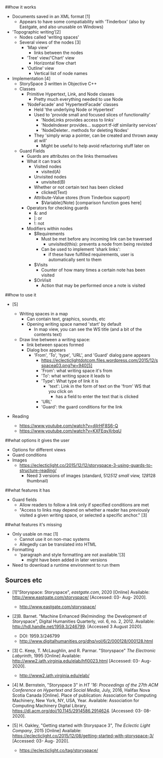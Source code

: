 ##how it works
* Documents saved in an XML format [1]
    * Appears to have some compatiability with 'Tinderbox' (also by Eastgate, and also unusable on Windows)
* 'Topographic writing'[2]
    * Nodes called 'writing spaces'
    * Several views of the nodes [3]
        * 'Map view'
            * links between the nodes
        * 'Tree' view/'Chart' view
            * Horizontal flow chart
        * 'Outline' view
            * Vertical list of node names
* Implementation [4]
    * StorySpace 3 written in Objective C++
    * Classes
        * Primitive Hypertext, Link, and Node classes
            * Pretty much everything needed to use Node
        * 'NodeFacade' and 'HypertextFacade' classes
            * Held 'the underlying Node or Hypertext'
            * Used to 'provide small and focused slices of functionality'
                * 'NodeLinks provides access to links'
                * 'NodeIndexer provides... support tf-idf similarity services'
                * 'NodeDeleter.. methods for deleting Nodes'
            * They 'simply wrap a pointer, can be created and thrown away at will'
                * Might be useful to help avoid refactoring stuff later on
    * Guard Fields
        * Guards are attributes on the links themselves
        * What it can track
            * Visited nodes
                * visited(A)
            * Unvisited nodes
                * unvisited(B)
            * Whether or not certain text has been clicked
                * clicked(Text)
            * Attribute-Value stores (from Tinderbox support)
                * $Variable(/Note) [comparison function goes here]
        * Operators for checking guards
            * &: and
            * |: or
            * !: not
        * Modifiers within nodes
            * $Requirements
                * Must be met before any incoming link can be traversed
                    * unvisited(this): prevents a node from being revisted
                * Can be used to implement 'shark links':
                    * if these have fulfilled requirements, user is automatically sent to them
            * $Visits
                * Counter of how many times a certain note has been visited
            * $OnVisit
                * Action that may be performed once a note is visited
                
        

##how to use it
* [5]
    * Writing spaces in a map
        * Can contain text, graphics, sounds, etc
        * Opening writing space named 'start' by default
            * In map view, you can see the WS title (and a bit of the contents text)
    * Draw line between a writing space:
        * link between spaces formed
        * Dialog box appears
            * 'From', 'To', 'type', 'URL', and 'Guard' dialog pane appears
                * https://eclecticlightdotcom.files.wordpress.com/2015/12/sspacea03.png?w=940[5]
                * 'From': what writing space it's from
                * 'To': what writing space it leads to
                * 'Type': What type of link it is
                    * 'text': Link in the form of text on the 'from' WS that you click on
                        * has a field to enter the text that is clicked
                * 'URL'
                * 'Guard': the guard conditions for the link
        
            
* Reading
    * https://www.youtube.com/watch?v=djIrHF8S6-Q
    * https://www.youtube.com/watch?v=KXFEqyXrbqU

##what options it gives the user
* Options for different views
* Guard conditions
* Images
    * https://eclecticlight.co/2015/12/12/storyspace-3-using-guards-to-structure-reading/
        * Need 3 versions of images (standard, 512*512 small view, 128*128 thumbnail)
    

##what features it has
* Guard fields
    * Allow readers to follow a link only if specified conditions are met
    * "Access to links may depend on whether a reader has previously visited a given writing space, or selected a specific anchor." [3]

##what features it's missing 
* Only usable on mac [1]
    * Cannot use it on non-mac systems
    * Allegedly can be translated into HTML
* Formatting
    * 'paragraph and style formatting are not available.'[3]
        * might have been added in later versions
* Need to download a runtime environment to run them
    

## Sources etc   
* [1]"Storyspace: Storyspace", *eastgate.com*, 2020 [Online] Available: http://www.eastgate.com/storyspace/ [Accessed: 03- Aug- 2020].
    * http://www.eastgate.com/storyspace/

* [2]B. Barnet. "Machine Enhanced (Re)minding: the Development of Storyspace", Digital Humanities Quarterly, vol. 6, no. 2, 2012. Available: http://hdl.handle.net/1959.3/246799. [Accessed 3 August 2020].
    * DOI: 1959.3/246799
    * http://www.digitalhumanities.org/dhq/vol/6/2/000128/000128.html 
    
* [3] C. Keep, T. McLaughlin, and R. Parmar. "Storyspace" *The Electronic Labyrinth*, 1995 [Online] Available: http://www2.iath.virginia.edu/elab/hfl0023.html [Accessed: 03- Aug- 2020].
    * http://www2.iath.virginia.edu/elab/
    
* [4] M. Bernstein, "Storyspace 3" in *HT '16: Proceedings of the 27th ACM Conference on Hypertext and Social Media*, July, 2016, Halifax Nova Scotia Canada [Online]. Place of publication: Association for Computing Machinery, New York, NY, USA, Year. Available: Association for Computing Machinery Digital Library, https://dl.acm.org/doi/10.1145/2914586.2914624. [Accessed: 03- 08- 2020].

* [5] H. Oakley, "Getting started with Storyspace 3", *The Eclectic Light Company*, 2015 [Online] Available: https://eclecticlight.co/2015/12/08/getting-started-with-storyspace-3/ [Accessed: 03- Aug- 2020].
    * https://eclecticlight.co/tag/storyspace/